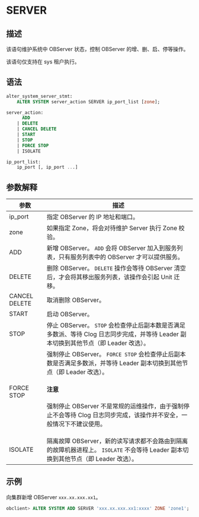 # SERVER

## 描述

该语句维护系统中 OBServer 状态，控制 OBServer 的增、删、启、停等操作。

该语句仅支持在 sys 租户执行。

## 语法

```sql
alter_system_server_stmt:
    ALTER SYSTEM server_action SERVER ip_port_list [zone];

server_action:
      ADD
    | DELETE
    | CANCEL DELETE
    | START
    | STOP
    | FORCE STOP
    | ISOLATE

ip_port_list:
    ip_port [, ip_port ...]
```

## 参数解释

|    **参数**    |      **描述**      |
|---------------|----------------------|
| ip_port       | 指定 OBServer 的 IP 地址和端口。   |
| zone          | 如果指定 Zone，将会对待维护 Server 执行 Zone 校验。   |
| ADD           | 新增 OBServer。 `ADD` 会将 OBServer 加入到服务列表，只有服务列表中的 OBServer 才可以提供服务。 |
| DELETE        | 删除 OBServer。 `DELETE` 操作会等待 OBServer 清空后，才会将其移出服务列表，该操作会引起 Unit 迁移。   |
| CANCEL DELETE | 取消删除 OBServer。    |
| START         | 启动 OBServer。  |
| STOP          | 停止 OBServer。 `STOP` 会检查停止后副本数是否满足多数派、等待 Clog 日志同步完成，并等待 Leader 副本切换到其他节点（即 Leader 改选）。     |
| FORCE STOP    | 强制停止 OBServer。 `FORCE STOP` 会检查停止后副本数是否满足多数派，并等待 Leader 副本切换到其他节点（即 Leader 改选）。 <main id="notice" type='notice'><h4>注意</h4><p> 强制停止 OBServer 不是常规的运维操作，由于强制停止不会等待 Clog 日志同步完成，该操作并不安全，一般情况下不建议使用。</p></main>  |
| ISOLATE       | 隔离故障 OBServer，新的读写请求都不会路由到隔离的故障机器进程上。 `ISOLATE` 不会等待 Leader 副本切换到其他节点（即 Leader 改选）。       |

## 示例

向集群新增 OBServer `xxx.xx.xxx.xx1`。

```sql
obclient> ALTER SYSTEM ADD SERVER 'xxx.xx.xxx.xx1:xxxx' ZONE 'zone1';
```
